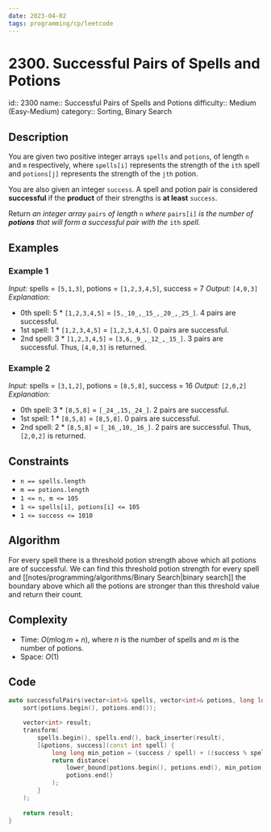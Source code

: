 ```yaml
---
date: 2023-04-02
tags: programming/cp/leetcode
---
```


# 2300. Successful Pairs of Spells and Potions 

id:: 2300
name:: Successful Pairs of Spells and Potions
difficulty:: Medium (Easy-Medium)
category:: Sorting, Binary Search

## Description
You are given two positive integer arrays `spells` and `potions`, of length `n` and `m` respectively, where `spells[i]` represents the strength of the `ith` spell and `potions[j]` represents the strength of the `jth` potion.

You are also given an integer `success`. A spell and potion pair is considered **successful** if the **product** of their strengths is **at least** `success`.

Return _an integer array_ `pairs` _of length_ `n` _where_ `pairs[i]` _is the number of **potions** that will form a successful pair with the_ `ith` _spell._

## Examples
### Example 1
_Input:_ spells = `[5,1,3]`, potions = `[1,2,3,4,5]`, success = 7
_Output:_ `[4,0,3]`
_Explanation:_
- 0th spell: 5 * `[1,2,3,4,5]` = `[5,_10_,_15_,_20_,_25_]`. 4 pairs are successful.
- 1st spell: 1 * `[1,2,3,4,5]` = `[1,2,3,4,5]`. 0 pairs are successful.
- 2nd spell: 3 * `[1,2,3,4,5]` = `[3,6,_9_,_12_,_15_]`. 3 pairs are successful.
Thus, `[4,0,3]` is returned.

### Example 2
_Input:_ spells = `[3,1,2]`, potions = `[8,5,8]`, success = 16
_Output:_ `[2,0,2]`
_Explanation:_
- 0th spell: 3 * `[8,5,8]` = `[_24_,15,_24_]`. 2 pairs are successful.
- 1st spell: 1 * `[8,5,8]` = `[8,5,8]`. 0 pairs are successful. 
- 2nd spell: 2 * `[8,5,8]` = `[_16_,10,_16_]`. 2 pairs are successful. 
Thus, `[2,0,2]` is returned.

## Constraints
-   `n == spells.length`
-   `m == potions.length`
-   `1 <= n, m <= 105`
-   `1 <= spells[i], potions[i] <= 105`
-   `1 <= success <= 1010`

## Algorithm
For every spell there is a threshold potion strength above which all potions are of successful. We can find this threshold potion strength for every spell and [[notes/programming/algorithms/Binary Search|binary search]] the boundary above which all the potions are stronger than this threshold value and return their count.

## Complexity
- Time: $O(m\log m + n)$, where $n$ is the number of spells and $m$ is the number of potions.
- Space: $O(1)$

## Code
```cpp
auto successfulPairs(vector<int>& spells, vector<int>& potions, long long success) -> vector<int> {
	sort(potions.begin(), potions.end());

	vector<int> result;
	transform(
		spells.begin(), spells.end(), back_inserter(result),
		[&potions, success](const int spell) {
			long long min_potion = (success / spell) + ((success % spell != 0) ? 1 : 0);
			return distance(
				lower_bound(potions.begin(), potions.end(), min_potion),
				potions.end()
			);
		}
	);
	
	return result;
}
```